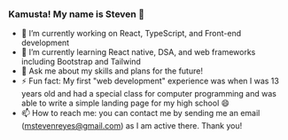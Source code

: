 ### Kamusta! My name is Steven 👋

- 🔭 I’m currently working on React, TypeScript, and Front-end development
- 🌱 I’m currently learning React native, DSA, and web frameworks including Bootstrap and Tailwind
- 💬 Ask me about my skills and plans for the future!
- ⚡ Fun fact: My first "web development" experience was when I was 13 years old and had a special class for computer programming and was able to write a simple landing page for my high school 😄
- 📫 How to reach me: you can contact me by sending me an email (mstevenreyes@gmail.com) as I am active there. Thank you!
<!--
**mstevenreyes/mstevenreyes** is a ✨ _special_ ✨ repository because its `README.md` (this file) appears on your GitHub profile.

Here are some ideas to get you started:

- 🔭 I’m currently working on React, TypeScript
- 🌱 I’m currently learning React Native
- 👯 I’m looking to collaborate on ...
- 🤔 I’m looking for help with ...
- 💬 Ask me about ...
- 📫 How to reach me: ...
- 😄 Pronouns: ...
- ⚡ Fun fact: ...
-->
